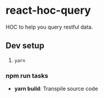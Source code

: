 # react-hoc-query

HOC to help you query restful data.

## Dev setup

1. `yarn`

### npm run tasks

- **yarn build**: Transpile source code
